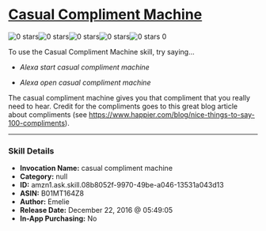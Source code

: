 # [Casual Compliment Machine](http://alexa.amazon.com/#skills/amzn1.ask.skill.08b8052f-9970-49be-a046-13531a043d13)
![0 stars](../../images/ic_star_border_black_18dp_1x.png)![0 stars](../../images/ic_star_border_black_18dp_1x.png)![0 stars](../../images/ic_star_border_black_18dp_1x.png)![0 stars](../../images/ic_star_border_black_18dp_1x.png)![0 stars](../../images/ic_star_border_black_18dp_1x.png) 0

To use the Casual Compliment Machine skill, try saying...

* *Alexa start casual compliment machine*

* *Alexa open casual compliment machine*

The casual compliment machine gives you that compliment that you really need to hear. Credit for the compliments goes to this great blog article about compliments (see https://www.happier.com/blog/nice-things-to-say-100-compliments).

***

### Skill Details

* **Invocation Name:** casual compliment machine
* **Category:** null
* **ID:** amzn1.ask.skill.08b8052f-9970-49be-a046-13531a043d13
* **ASIN:** B01MT164Z8
* **Author:** Emelie
* **Release Date:** December 22, 2016 @ 05:49:05
* **In-App Purchasing:** No
